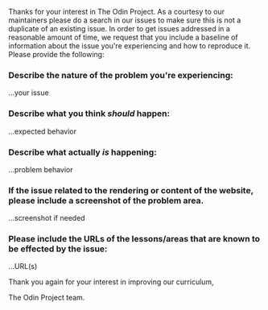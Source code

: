 Thanks for your interest in The Odin Project. As a courtesy to our maintainers please do a search in our issues to make sure this is not a duplicate of an existing issue. In order to get issues addressed in a reasonable amount of time, we request that you include a baseline of information about the issue you're experiencing and how to reproduce it. Please provide the following:

### Describe the nature of the problem you're experiencing:

...your issue

### Describe what you think *should* happen:

...expected behavior

### Describe what actually *is* happening:

...problem behavior

### If the issue related to the rendering or content of the website, please include a screenshot of the problem area.

...screenshot if needed

### Please include the URLs of the lessons/areas that are known to be effected by the issue:

...URL(s)

Thank you again for your interest in improving our curriculum,

The Odin Project team.
